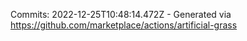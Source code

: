 Commits: 2022-12-25T10:48:14.472Z - Generated via https://github.com/marketplace/actions/artificial-grass
<br>

